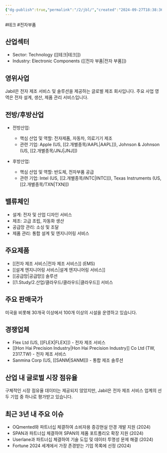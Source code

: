 ```yaml
---
{"dg-publish":true,"permalink":"/2/jbl/","created":"2024-09-27T18:38:36.629+09:00","updated":"2025-07-29T21:37:04.783+09:00"}
---
```


#테크 #전자부품 

## 산업섹터

- Sector: Technology ([[테크\|테크]])
- Industry: Electronic Components ([[전자 부품\|전자 부품]])

## 영위사업

Jabil은 전자 제조 서비스 및 솔루션을 제공하는 글로벌 제조 회사입니다. 주요 사업 영역은 전자 설계, 생산, 제품 관리 서비스입니다.

## 전방/후방산업

- 전방산업:
    
    - 핵심 산업 및 역할: 전자제품, 자동차, 의료기기 제조
    - 관련 기업: Apple (US, [[2.개별종목/AAPL\|AAPL]]), Johnson & Johnson (US, [[2.개별종목/JNJ\|JNJ]])
    
- 후방산업:
    
    - 핵심 산업 및 역할: 반도체, 전자부품 공급
    - 관련 기업: Intel (US, [[2.개별종목/INTC\|INTC]]), Texas Instruments (US, [[2.개별종목/TXN\|TXN]])
    

## 밸류체인

- 설계: 전자 및 산업 디자인 서비스
- 제조: 고급 조립, 자동화 생산
- 공급망 관리: 소싱 및 조달
- 제품 관리: 통합 설계 및 엔지니어링 서비스

## 주요제품

- [[전자 제조 서비스\|전자 제조 서비스]] (EMS)
- [[설계 엔지니어링 서비스\|설계 엔지니어링 서비스]]
- [[공급망\|공급망]] 솔루션
- [[1.Study/2.산업/클라우드/클라우드\|클라우드]] 서비스

## 주요 판매국가

미국을 비롯해 30개국 이상에서 100개 이상의 시설을 운영하고 있습니다.

## 경쟁업체

- Flex Ltd (US, [[FLEX\|FLEX]]) - 전자 제조 서비스
- [[Hon Hai Precision Industry\|Hon Hai Precision Industry]] Co Ltd (TW, 2317.TW) - 전자 제조 서비스
- Sanmina Corp (US, [[SANM\|SANM]]) - 통합 제조 솔루션

## 산업 내 글로벌 시장 점유율

구체적인 시장 점유율 데이터는 제공되지 않았지만, Jabil은 전자 제조 서비스 업계의 선두 기업 중 하나로 평가받고 있습니다.

## 최근 3년 내 주요 이슈

- OQmented와 파트너십 체결하여 소비자용 증강현실 안경 개발 지원 (2024)
- SPAN과 파트너십 체결하여 SPAN의 제품 포트폴리오 확장 지원 (2024)
- Userlane과 파트너십 체결하여 기술 도입 및 데이터 투명성 문제 해결 (2024)
- Fortune 2024 세계에서 가장 존경받는 기업 목록에 선정 (2024)
